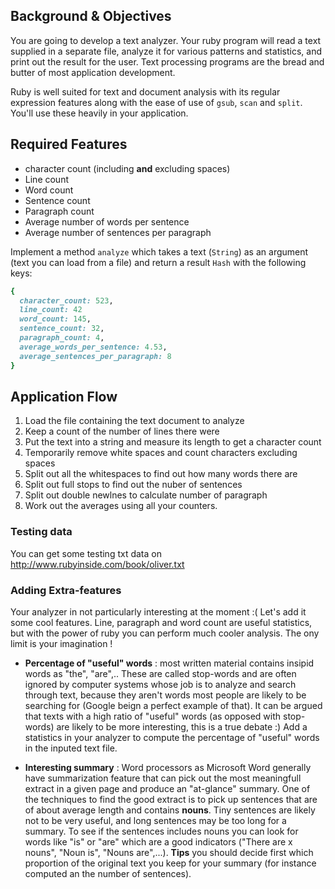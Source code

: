 ## Background & Objectives

You are going to develop a text analyzer. Your ruby program will read a text supplied in a separate file, analyze it for various patterns and statistics, and print out the result for the user.
Text processing programs are the bread and butter of most application development.

Ruby is well suited for text and document analysis with its regular expression
features along with the ease of use of `gsub`, `scan` and `split`.
You'll use these heavily in your application.

## Required Features

* character count (including **and** excluding spaces)
* Line count
* Word count
* Sentence count
* Paragraph count
* Average number of words per sentence
* Average number of sentences per paragraph

Implement a method `analyze` which takes a text (`String`) as an argument (text you can load from a file)
and return a result `Hash` with the following keys:

```ruby
{
  character_count: 523,
  line_count: 42
  word_count: 145,
  sentence_count: 32,
  paragraph_count: 4,
  average_words_per_sentence: 4.53,
  average_sentences_per_paragraph: 8
}
```

## Application Flow

1. Load the file containing the text document to analyze
1. Keep a count of the number of lines there were
1. Put the text into a string and measure its length to get a character count
1. Temporarily remove white spaces and count characters excluding spaces
1. Split out all the whitespaces to find out how many words there are
1. Split out full stops to find out the nuber of sentences
1. Split out double newlnes to calculate number of paragraph
1. Work out the averages using all your counters.

### Testing data

You can get some testing txt data on http://www.rubyinside.com/book/oliver.txt

### Adding Extra-features

Your analyzer in not particularly interesting at the moment :( Let's add it some cool features. Line, paragraph and word count are useful statistics, but with the power of ruby you can perform much cooler analysis. The ony limit is your imagination !

* **Percentage of "useful" words** : most written material contains insipid words as "the", "are",.. These are called stop-words and are often ignored by computer systems whose job is to analyze and search through text, because they aren't words most people are likely to be searching for (Google beign a perfect example of that). It can be argued that texts with a high ratio of "useful" words (as opposed with stop-words) are likely to be more interesting, this is a true debate :) Add a statistics in your analyzer to compute the percentage of "useful" words in the inputed text file.

* **Interesting summary** : Word processors as Microsoft Word generally have summarization feature that can pick out the most meaningfull extract in a given page and produce an "at-glance" summary. One of the techniques to find the good extract is to pick up sentences that are of about average length and contains **nouns**. Tiny sentences are likely not to be very useful, and long sentences may be too long for a summary. To see if the sentences includes nouns you can look for words like "is" or "are" which are a good indicators ("There are x nouns", "Noun is", "Nouns are",...). **Tips** you should decide first which proportion of the original text you keep for your summary (for instance computed an the number of sentences).
